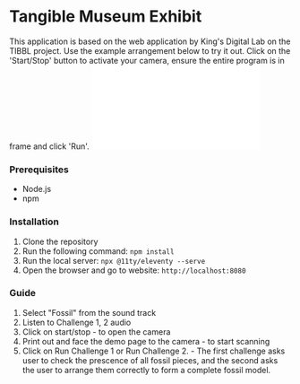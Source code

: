
# Tangible Museum Exhibit
This application is based on the web application by King's Digital Lab on the TIBBL project. Use the example arrangement below to try it out. Click on the 'Start/Stop' button to activate your camera, ensure the entire program is in frame and click 'Run'. 
![Image of an example arrangement](/assets/fossil-demo-files/demo.pdf)

### Prerequisites
- Node.js
- npm

### Installation
1. Clone the repository
2. Run the following command: `npm install`
3. Run the local server: `npx @11ty/eleventy --serve`
4. Open the browser and go to website: `http://localhost:8080`

### Guide
1. Select "Fossil" from the sound track
2. Listen to Challenge 1, 2 audio 
3. Click on start/stop - to open the camera 
4. Print out and face the demo page to the camera - to start scanning 
5. Click on Run Challenge 1 or Run Challenge 2. - The first challenge asks user to check the prescence of all fossil pieces, and the second asks the user to arrange them correctly to form a complete fossil model. 
  
